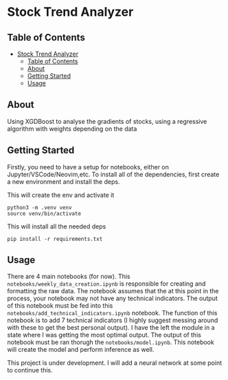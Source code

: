 # Stock Trend Analyzer

## Table of Contents

- [Stock Trend Analyzer](#stock-trend-analyzer)
  - [Table of Contents](#table-of-contents)
  - [About ](#about-)
  - [Getting Started ](#getting-started-)
  - [Usage ](#usage-)

## About <a name = "about"></a>

Using XGDBoost to analyse the gradients of stocks, using a regressive algorithm with weights depending  on the data

## Getting Started <a name = "getting_started"></a>

Firstly, you need to have a setup for notebooks, either on Jupyter/VSCode/Neovim,etc. To install all of the dependencies, first create a new environment and install the deps.

This will create the env and activate it

```
python3 -m .venv venv
source venv/bin/activate
```

This will install all the needed deps
```
pip install -r requirements.txt
```

## Usage <a name = "usage"></a>

There are 4 main notebooks (for now). This `notebooks/weekly_data_creation.ipynb` is responsible for creating and formatting the raw data. The notebook assumes that the at this point in the process, your notebook may not have any technical indicators. The output of this notebook must be fed into this `notebooks/add_technical_indicators.ipynb` notebook. The function of this notebook is to add 7 technical indicators (I highly suggest messing around with these to get the best personal output). I have the left the module in a state where I was getting the most optimal output.
The output of this notebook must be ran thorugh the `notebooks/model.ipynb`. This notebook will create the model and perform inference as well. 

This project is under development. I will add a neural network at some point to continue this.